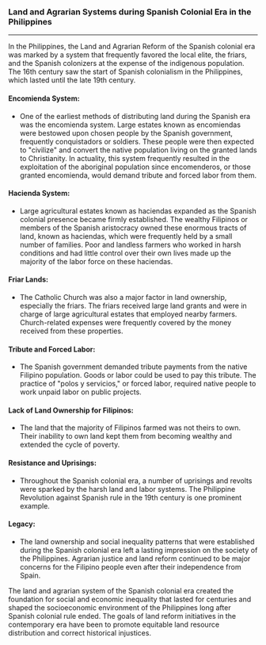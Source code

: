 ### Land and Agrarian Systems during Spanish Colonial Era in the Philippines

---

In the Philippines, the Land and Agrarian Reform of the Spanish colonial era was marked by a system that frequently favored the local elite, the friars, and the Spanish colonizers at the expense of the indigenous population. The 16th century saw the start of Spanish colonialism in the Philippines, which lasted until the late 19th century.

#### Encomienda System:

- One of the earliest methods of distributing land during the Spanish era was the encomienda system. Large estates known as encomiendas were bestowed upon chosen people by the Spanish government, frequently conquistadors or soldiers. These people were then expected to "civilize" and convert the native population living on the granted lands to Christianity. In actuality, this system frequently resulted in the exploitation of the aboriginal population since encomenderos, or those granted encomienda, would demand tribute and forced labor from them.

#### Hacienda System:

- Large agricultural estates known as haciendas expanded as the Spanish colonial presence became firmly established. The wealthy Filipinos or members of the Spanish aristocracy owned these enormous tracts of land, known as haciendas, which were frequently held by a small number of families. Poor and landless farmers who worked in harsh conditions and had little control over their own lives made up the majority of the labor force on these haciendas.

#### Friar Lands:

- The Catholic Church was also a major factor in land ownership, especially the friars. The friars received large land grants and were in charge of large agricultural estates that employed nearby farmers. Church-related expenses were frequently covered by the money received from these properties.

#### Tribute and Forced Labor:

- The Spanish government demanded tribute payments from the native Filipino population. Goods or labor could be used to pay this tribute. The practice of "polos y servicios," or forced labor, required native people to work unpaid labor on public projects.

#### Lack of Land Ownership for Filipinos:

- The land that the majority of Filipinos farmed was not theirs to own. Their inability to own land kept them from becoming wealthy and extended the cycle of poverty.

#### Resistance and Uprisings:

- Throughout the Spanish colonial era, a number of uprisings and revolts were sparked by the harsh land and labor systems. The Philippine Revolution against Spanish rule in the 19th century is one prominent example.

#### Legacy:

- The land ownership and social inequality patterns that were established during the Spanish colonial era left a lasting impression on the society of the Philippines. Agrarian justice and land reform continued to be major concerns for the Filipino people even after their independence from Spain.

The land and agrarian system of the Spanish colonial era created the foundation for social and economic inequality that lasted for centuries and shaped the socioeconomic environment of the Philippines long after Spanish colonial rule ended. The goals of land reform initiatives in the contemporary era have been to promote equitable land resource distribution and correct historical injustices.
